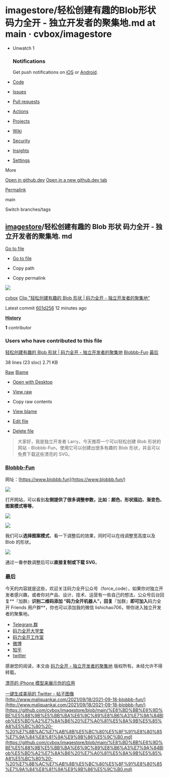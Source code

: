 # imagestore/轻松创建有趣的Blob形状 码力全开 - 独立开发者的聚集地.md at main · cvbox/imagestore
-   Unwatch 1

    ### Notifications

    Get push notifications on [iOS](https://apps.apple.com/app/apple-store/id1477376905?ct=watch-dropdown&mt=8&pt=524675) or [Android](https://play.google.com/store/apps/details?id=com.github.android&referrer=utm_campaign%3Dwatch-dropdown%26utm_medium%3Dweb%26utm_source%3Dgithub).


-   [Code](https://github.com/cvbox/imagestore)
-   [Issues](https://github.com/cvbox/imagestore/issues)
-   [Pull requests](https://github.com/cvbox/imagestore/pulls)
-   [Actions](https://github.com/cvbox/imagestore/actions)
-   [Projects](https://github.com/cvbox/imagestore/projects?type=beta)
-   [Wiki](https://github.com/cvbox/imagestore/wiki)
-   [Security](https://github.com/cvbox/imagestore/security)
-   [Insights](https://github.com/cvbox/imagestore/pulse)
-   [Settings](https://github.com/cvbox/imagestore/settings)

More

[Open in github.dev](https://github.dev/) [Open in a new github.dev tab](https://github.dev/)

[Permalink](https://github.com/cvbox/imagestore/blob/ab2029d0c5295ecf820fb701e53319b97165ce4f/%E8%BD%BB%E6%9D%BE%E5%88%9B%E5%BB%BA%E6%9C%89%E8%B6%A3%E7%9A%84Blob%E5%BD%A2%E7%8A%B6%20%E7%A0%81%E5%8A%9B%E5%85%A8%E5%BC%80%20-%20%E7%8B%AC%E7%AB%8B%E5%BC%80%E5%8F%91%E8%80%85%E7%9A%84%E8%81%9A%E9%9B%86%E5%9C%B0.md)

main

Switch branches/tags

## [imagestore](https://github.com/cvbox/imagestore)/**轻松创建有趣的 Blob 形状 码力全开 - 独立开发者的聚集地. md**

[Go to file](https://github.com/cvbox/imagestore/find/main)

-   [Go to file](https://github.com/cvbox/imagestore/find/main)

-   Copy path

-   Copy permalink

[![](https://avatars.githubusercontent.com/u/55963872?s=48&v=4)
](https://github.com/cvbox)

[cvbox](https://github.com/cvbox) [Clip "轻松创建有趣的 Blob 形状 | 码力全开 - 独立开发者的聚集地"](https://github.com/cvbox/imagestore/commit/601d2567caad9398c9c54738d159c0a77ad601eb 'Clip "轻松创建有趣的 Blob 形状 | 码力全开 - 独立开发者的聚集地"')

Latest commit [601d256](https://github.com/cvbox/imagestore/commit/601d2567caad9398c9c54738d159c0a77ad601eb) 12 minutes ago

[**History**](https://github.com/cvbox/imagestore/commits/main/%E8%BD%BB%E6%9D%BE%E5%88%9B%E5%BB%BA%E6%9C%89%E8%B6%A3%E7%9A%84Blob%E5%BD%A2%E7%8A%B6%20%E7%A0%81%E5%8A%9B%E5%85%A8%E5%BC%80%20-%20%E7%8B%AC%E7%AB%8B%E5%BC%80%E5%8F%91%E8%80%85%E7%9A%84%E8%81%9A%E9%9B%86%E5%9C%B0.md)

**1** contributor

### Users who have contributed to this file

[轻松创建有趣的 Blob 形状 | 码力全开 - 独立开发者的聚集地](#轻松创建有趣的blob形状--码力全开---独立开发者的聚集地) [Blobbb-Fun](#blobbb-fun) [最后](#最后)

38 lines (23 sloc) 2.71 KB

[Raw](https://github.com/cvbox/imagestore/raw/main/%E8%BD%BB%E6%9D%BE%E5%88%9B%E5%BB%BA%E6%9C%89%E8%B6%A3%E7%9A%84Blob%E5%BD%A2%E7%8A%B6%20%E7%A0%81%E5%8A%9B%E5%85%A8%E5%BC%80%20-%20%E7%8B%AC%E7%AB%8B%E5%BC%80%E5%8F%91%E8%80%85%E7%9A%84%E8%81%9A%E9%9B%86%E5%9C%B0.md) [Blame](https://github.com/cvbox/imagestore/blame/main/%E8%BD%BB%E6%9D%BE%E5%88%9B%E5%BB%BA%E6%9C%89%E8%B6%A3%E7%9A%84Blob%E5%BD%A2%E7%8A%B6%20%E7%A0%81%E5%8A%9B%E5%85%A8%E5%BC%80%20-%20%E7%8B%AC%E7%AB%8B%E5%BC%80%E5%8F%91%E8%80%85%E7%9A%84%E8%81%9A%E9%9B%86%E5%9C%B0.md)

-   [Open with Desktop](https://desktop.github.com/)

-   [View raw](https://github.com/cvbox/imagestore/raw/main/%E8%BD%BB%E6%9D%BE%E5%88%9B%E5%BB%BA%E6%9C%89%E8%B6%A3%E7%9A%84Blob%E5%BD%A2%E7%8A%B6%20%E7%A0%81%E5%8A%9B%E5%85%A8%E5%BC%80%20-%20%E7%8B%AC%E7%AB%8B%E5%BC%80%E5%8F%91%E8%80%85%E7%9A%84%E8%81%9A%E9%9B%86%E5%9C%B0.md)

-   Copy raw contents

-   [View blame](https://github.com/cvbox/imagestore/blame/main/%E8%BD%BB%E6%9D%BE%E5%88%9B%E5%BB%BA%E6%9C%89%E8%B6%A3%E7%9A%84Blob%E5%BD%A2%E7%8A%B6%20%E7%A0%81%E5%8A%9B%E5%85%A8%E5%BC%80%20-%20%E7%8B%AC%E7%AB%8B%E5%BC%80%E5%8F%91%E8%80%85%E7%9A%84%E8%81%9A%E9%9B%86%E5%9C%B0.md)

-   [Edit file](https://github.com/cvbox/imagestore/edit/main/%E8%BD%BB%E6%9D%BE%E5%88%9B%E5%BB%BA%E6%9C%89%E8%B6%A3%E7%9A%84Blob%E5%BD%A2%E7%8A%B6%20%E7%A0%81%E5%8A%9B%E5%85%A8%E5%BC%80%20-%20%E7%8B%AC%E7%AB%8B%E5%BC%80%E5%8F%91%E8%80%85%E7%9A%84%E8%81%9A%E9%9B%86%E5%9C%B0.md)

-   [Delete file](https://github.com/cvbox/imagestore/delete/main/%E8%BD%BB%E6%9D%BE%E5%88%9B%E5%BB%BA%E6%9C%89%E8%B6%A3%E7%9A%84Blob%E5%BD%A2%E7%8A%B6%20%E7%A0%81%E5%8A%9B%E5%85%A8%E5%BC%80%20-%20%E7%8B%AC%E7%AB%8B%E5%BC%80%E5%8F%91%E8%80%85%E7%9A%84%E8%81%9A%E9%9B%86%E5%9C%B0.md)

> 大家好，我是独立开发者 Larry，今天推荐一个可以轻松创建 Blob 形状的网站 - Blobbb-Fun，使用它可以创建出很多有趣的 Blob 形状，并且可以免费下载这些漂亮的 SVG。

### [](#Blobbb-Fun "Blobbb-Fun")[Blobbb-Fun](https://www.blobbb.fun/)

网址：[https://www.blobbb.fun](https://www.blobbb.fun/)

[![](https://camo.githubusercontent.com/5507bbde64fafb1be8fb40a779d36a98b41272787b1fa301f73fd33d13234f20/68747470733a2f2f6d616c697175616e6b61692e6f73732d636e2d7368656e7a68656e2e616c6979756e63732e636f6d2f2545352541452539382545372542442539312f254538254244254242254536253944254245254535253838253942254535254242254241254536253943253839254538254236254133254537253941253834426c6f622545352542442541322545372538412542362f312e6a706567)
](https://camo.githubusercontent.com/5507bbde64fafb1be8fb40a779d36a98b41272787b1fa301f73fd33d13234f20/68747470733a2f2f6d616c697175616e6b61692e6f73732d636e2d7368656e7a68656e2e616c6979756e63732e636f6d2f2545352541452539382545372542442539312f254538254244254242254536253944254245254535253838253942254535254242254241254536253943253839254538254236254133254537253941253834426c6f622545352542442541322545372538412542362f312e6a706567)

打开网站，可以看到**左侧提供了很多调整参数，比如：颜色、形状描边、渐变色、图案模式等等**。

[![](https://camo.githubusercontent.com/c53c2a59228996aae66c70edd05554089c6d44f5ddc82614a6bc1b7c9c1ff07f/68747470733a2f2f6d616c697175616e6b61692e6f73732d636e2d7368656e7a68656e2e616c6979756e63732e636f6d2f2545352541452539382545372542442539312f254538254244254242254536253944254245254535253838253942254535254242254241254536253943253839254538254236254133254537253941253834426c6f622545352542442541322545372538412542362f322e6a706567)
](https://camo.githubusercontent.com/c53c2a59228996aae66c70edd05554089c6d44f5ddc82614a6bc1b7c9c1ff07f/68747470733a2f2f6d616c697175616e6b61692e6f73732d636e2d7368656e7a68656e2e616c6979756e63732e636f6d2f2545352541452539382545372542442539312f254538254244254242254536253944254245254535253838253942254535254242254241254536253943253839254538254236254133254537253941253834426c6f622545352542442541322545372538412542362f322e6a706567)

[![](https://camo.githubusercontent.com/9918c055aa33f5cfaeb7823d172f5b3a4c5374a2ab9046a8aeca8d47a4074073/68747470733a2f2f6d616c697175616e6b61692e6f73732d636e2d7368656e7a68656e2e616c6979756e63732e636f6d2f2545352541452539382545372542442539312f254538254244254242254536253944254245254535253838253942254535254242254241254536253943253839254538254236254133254537253941253834426c6f622545352542442541322545372538412542362f332e706e67)
](https://camo.githubusercontent.com/9918c055aa33f5cfaeb7823d172f5b3a4c5374a2ab9046a8aeca8d47a4074073/68747470733a2f2f6d616c697175616e6b61692e6f73732d636e2d7368656e7a68656e2e616c6979756e63732e636f6d2f2545352541452539382545372542442539312f254538254244254242254536253944254245254535253838253942254535254242254241254536253943253839254538254236254133254537253941253834426c6f622545352542442541322545372538412542362f332e706e67)

我们可以**选择图案模式**，看一下调整后的效果，同时可以在线调整宽高度以及 Blob 的形状。

[![](https://camo.githubusercontent.com/4c13dd15cbdec1e5b001c3171003d63e74e96519f31777d3a5914cfd9269223e/68747470733a2f2f6d616c697175616e6b61692e6f73732d636e2d7368656e7a68656e2e616c6979756e63732e636f6d2f2545352541452539382545372542442539312f254538254244254242254536253944254245254535253838253942254535254242254241254536253943253839254538254236254133254537253941253834426c6f622545352542442541322545372538412542362f342e6a706567)
](https://camo.githubusercontent.com/4c13dd15cbdec1e5b001c3171003d63e74e96519f31777d3a5914cfd9269223e/68747470733a2f2f6d616c697175616e6b61692e6f73732d636e2d7368656e7a68656e2e616c6979756e63732e636f6d2f2545352541452539382545372542442539312f254538254244254242254536253944254245254535253838253942254535254242254241254536253943253839254538254236254133254537253941253834426c6f622545352542442541322545372538412542362f342e6a706567)

通过一番参数调整后可以**直接复制或下载 SVG**。

### [](#%E6%9C%80%E5%90%8E "最后")最后

今天的内容就是这些，欢迎关注码力全开公众号（force_code），如果你对独立开发者感兴趣，或者你对产品、设计、技术、运营有一些自己的想法，公众号后台回复\*\*『加群』**识别二维码添加 “码力全开机器人”，回复**『加群』**即可加入**码力全开 Friends 用户群\*\*，你也可以添加我的微信 lishichao706，带你进入独立开发者的聚集地。

-   [Telegram 群](https://t.me/forcecoder)
-   [码力全开大学堂](https://www.maliquankai.cn/)
-   [码力全开工作室](http://maliquankai.com/)
-   [微博](https://weibo.com/236601678)
-   [知乎](https://www.zhihu.com/people/amin706)
-   [twitter](https://twitter.com/Larry_LiDev)

感谢您的阅读，本文由 [码力全开 - 独立开发者的聚集地](http://maliquankai.com/) 版权所有。未经允许不得转载。

[漂亮的 iPhone 模型来展示你的应用](http://www.maliquankai.com/2021/09/10/2021-09-10-iphone-mockups/ "漂亮的 iPhone 模型来展示你的应用")

[一键生成美丽的 Twitter - 帖子图像](http://www.maliquankai.com/2021/09/24/2021-09-24-poet-so/ "一键生成美丽的 Twitter - 帖子图像") [http://www.maliquankai.com/2021/09/18/2021-09-18-blobbb-fun/](http://www.maliquankai.com/2021/09/18/2021-09-18-blobbb-fun/) 
 [https://github.com/cvbox/imagestore/blob/main/%E8%BD%BB%E6%9D%BE%E5%88%9B%E5%BB%BA%E6%9C%89%E8%B6%A3%E7%9A%84Blob%E5%BD%A2%E7%8A%B6%20%E7%A0%81%E5%8A%9B%E5%85%A8%E5%BC%80%20-%20%E7%8B%AC%E7%AB%8B%E5%BC%80%E5%8F%91%E8%80%85%E7%9A%84%E8%81%9A%E9%9B%86%E5%9C%B0.md](https://github.com/cvbox/imagestore/blob/main/%E8%BD%BB%E6%9D%BE%E5%88%9B%E5%BB%BA%E6%9C%89%E8%B6%A3%E7%9A%84Blob%E5%BD%A2%E7%8A%B6%20%E7%A0%81%E5%8A%9B%E5%85%A8%E5%BC%80%20-%20%E7%8B%AC%E7%AB%8B%E5%BC%80%E5%8F%91%E8%80%85%E7%9A%84%E8%81%9A%E9%9B%86%E5%9C%B0.md)
